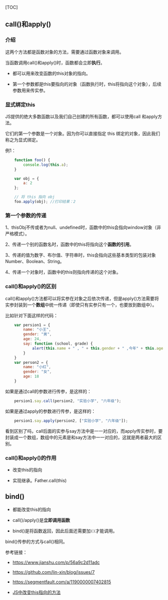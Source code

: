 [TOC]

## call()和apply()

### 介绍

这两个方法都是函数对象的方法，需要通过函数对象来调用。

当函数调用call()和apply()时，函数都会立即**执行**。

- 都可以用来改变函数的this对象的指向。

- 第一个参数都是this要指向的对象（函数执行时，this将指向这个对象），后续参数用来传实参。

### 显式绑定this

JS提供的绝大多数函数以及我们自己创建的所有函数，都可以使用call 和apply方法。

它们的第一个参数是一个对象。因为你可以直接指定 this 绑定的对象，因此我们称之为显式绑定。

例1：

```javascript
    function foo() {
        console.log(this.a);
    }

    var obj = {
        a: 2
    };

    // 将 this 指向 obj
    foo.apply(obj); //打印结果：2
```

### 第一个参数的传递

1、thisObj不传或者为null、undefined时，函数中的this会指向window对象（非严格模式）。

2、传递一个别的函数名时，函数中的this将指向这个**函数的引用**。

3、传递的值为数字、布尔值、字符串时，this会指向这些基本类型的包装对象Number、Boolean、String。

4、传递一个对象时，函数中的this则指向传递的这个对象。


### call()和apply()的区别

call()和apply()方法都可以将实参在对象之后依次传递，但是apply()方法需要将实参封装到一个**数组**中统一传递（即使只有实参只有一个，也要放到数组中）。

比如针对下面这样的代码：

```javascript
    var persion1 = {
        name: "小王",
        gender: "男",
        age: 24,
        say: function (school, grade) {
            alert(this.name + " , " + this.gender + " ,今年" + this.age + " ,在" + school + "上" + grade);
        }
    }
    var person2 = {
        name: "小红",
        gender: "女",
        age: 18
    }
```

如果是通过call的参数进行传参，是这样的：

```javascript
	persion1.say.call(persion2, "实验小学", "六年级");
```

如果是通过apply的参数进行传参，是这样的：

```javascript
	persion1.say.apply(persion2, ["实验小学", "六年级"]);
```

看到区别了吗，call后面的实参与say方法中是一一对应的，而apply传实参时，要封装成一个数组，数组中的元素是和say方法中一一对应的，这就是两者最大的区别。

### call()和apply()的作用

- 改变this的指向

- 实现继承。Father.call(this)

## bind()

- 都能改变this的指向

- call()/apply()是**立即调用函数**

- bind()是将函数返回，因此后面还需要加`()`才能调用。

bind()传参的方式与call()相同。

参考链接：

- <https://www.jianshu.com/p/56a9c2d11adc>

- <https://github.com/lin-xin/blog/issues/7>

- <https://segmentfault.com/a/1190000007402815>

- [JS中改变this指向的方法](http://www.xiaoxiaohan.com/js/38.html)





